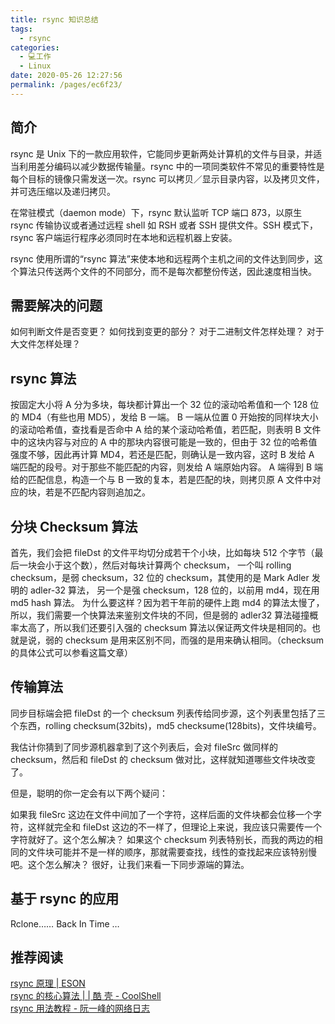 ```yaml
---
title: rsync 知识总结
tags: 
  - rsync
categories: 
  - 💻工作
  - Linux
date: 2020-05-26 12:27:56
permalink: /pages/ec6f23/
---
```

## 简介

rsync 是 Unix 下的一款应用软件，它能同步更新两处计算机的文件与目录，并适当利用差分编码以减少数据传输量。rsync 中的一项同类软件不常见的重要特性是每个目标的镜像只需发送一次。rsync 可以拷贝／显示目录内容，以及拷贝文件，并可选压缩以及递归拷贝。

在常驻模式（daemon mode）下，rsync 默认监听 TCP 端口 873，以原生 rsync 传输协议或者通过远程 shell 如 RSH 或者 SSH 提供文件。SSH 模式下，rsync 客户端运行程序必须同时在本地和远程机器上安装。

rsync 使用所谓的“rsync 算法”来使本地和远程两个主机之间的文件达到同步，这个算法只传送两个文件的不同部分，而不是每次都整份传送，因此速度相当快。

## 需要解决的问题

如何判断文件是否变更？
如何找到变更的部分？
对于二进制文件怎样处理？
对于大文件怎样处理？

## rsync 算法

按固定大小将 A 分为多块，每块都计算出一个 32 位的滚动哈希值和一个 128 位的 MD4（有些也用 MD5），发给 B 一端。
B 一端从位置 0 开始按的同样块大小的滚动哈希值，查找看是否命中 A 给的某个滚动哈希值，若匹配，则表明 B 文件中的这块内容与对应的 A 中的那块内容很可能是一致的，但由于 32 位的哈希值强度不够，因此再计算 MD4，若还是匹配，则确认是一致内容，这时 B 发给 A 端匹配的段号。对于那些不能匹配的内容，则发给 A 端原始内容。
A 端得到 B 端给的匹配信息，构造一个与 B 一致的复本，若是匹配的块，则拷贝原 A 文件中对应的块，若是不匹配内容则追加之。

## 分块 Checksum 算法

首先，我们会把 fileDst 的文件平均切分成若干个小块，比如每块 512 个字节（最后一块会小于这个数），然后对每块计算两个 checksum，
一个叫 rolling checksum，是弱 checksum，32 位的 checksum，其使用的是 Mark Adler 发明的 adler-32 算法，
另一个是强 checksum，128 位的，以前用 md4，现在用 md5 hash 算法。
为什么要这样？因为若干年前的硬件上跑 md4 的算法太慢了，所以，我们需要一个快算法来鉴别文件块的不同，但是弱的 adler32 算法碰撞概率太高了，所以我们还要引入强的 checksum 算法以保证两文件块是相同的。也就是说，弱的 checksum 是用来区别不同，而强的是用来确认相同。（checksum 的具体公式可以参看这篇文章）

## 传输算法

同步目标端会把 fileDst 的一个 checksum 列表传给同步源，这个列表里包括了三个东西，rolling checksum(32bits)，md5 checksume(128bits)，文件块编号。

我估计你猜到了同步源机器拿到了这个列表后，会对 fileSrc 做同样的 checksum，然后和 fileDst 的 checksum 做对比，这样就知道哪些文件块改变了。

但是，聪明的你一定会有以下两个疑问：

如果我 fileSrc 这边在文件中间加了一个字符，这样后面的文件块都会位移一个字符，这样就完全和 fileDst 这边的不一样了，但理论上来说，我应该只需要传一个字符就好了。这个怎么解决？
如果这个 checksum 列表特别长，而我的两边的相同的文件块可能并不是一样的顺序，那就需要查找，线性的查找起来应该特别慢吧。这个怎么解决？
很好，让我们来看一下同步源端的算法。

## 基于 rsync 的应用

Rclone……
Back In Time
…

## 推荐阅读

[rsync 原理 | ESON](https://blog.eson.org/pub/af0b984c/)  
[rsync 的核心算法 | | 酷 壳 - CoolShell](https://coolshell.cn/articles/7425.html)  
[rsync 用法教程 - 阮一峰的网络日志](http://www.ruanyifeng.com/blog/2020/08/rsync.html)  
